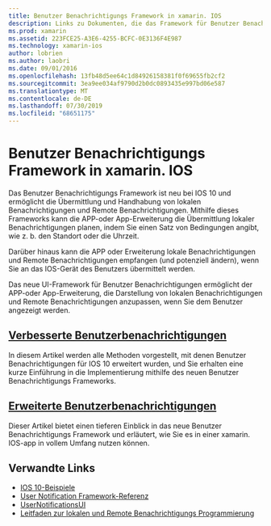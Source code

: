 ```yaml
---
title: Benutzer Benachrichtigungs Framework in xamarin. IOS
description: Links zu Dokumenten, die das Framework für Benutzer Benachrichtigungen beschreiben und verwenden, um lokale und Remote Benachrichtigungen in einer xamarin. IOS-APP zu senden und zu empfangen.
ms.prod: xamarin
ms.assetid: 223FCE25-A3E6-4255-BCFC-0E3136F4E987
ms.technology: xamarin-ios
author: lobrien
ms.author: laobri
ms.date: 09/01/2016
ms.openlocfilehash: 13fb48d5ee64c1d84926158381f0f69655fb2cf2
ms.sourcegitcommit: 3ea9ee034af9790d2b0dc0893435e997bd06e587
ms.translationtype: MT
ms.contentlocale: de-DE
ms.lasthandoff: 07/30/2019
ms.locfileid: "68651175"
---
```

# <a name="user-notifications-framework-in-xamarinios"></a>Benutzer Benachrichtigungs Framework in xamarin. IOS

Das Benutzer Benachrichtigungs Framework ist neu bei IOS 10 und ermöglicht die Übermittlung und Handhabung von lokalen Benachrichtigungen und Remote Benachrichtigungen. Mithilfe dieses Frameworks kann die APP-oder App-Erweiterung die Übermittlung lokaler Benachrichtigungen planen, indem Sie einen Satz von Bedingungen angibt, wie z. b. den Standort oder die Uhrzeit.

Darüber hinaus kann die APP oder Erweiterung lokale Benachrichtigungen und Remote Benachrichtigungen empfangen (und potenziell ändern), wenn Sie an das IOS-Gerät des Benutzers übermittelt werden.

Das neue UI-Framework für Benutzer Benachrichtigungen ermöglicht der APP-oder App-Erweiterung, die Darstellung von lokalen Benachrichtigungen und Remote Benachrichtigungen anzupassen, wenn Sie dem Benutzer angezeigt werden.

## <a name="enhanced-user-notificationsiosplatformuser-notificationsenhanced-user-notificationsmd"></a>[Verbesserte Benutzerbenachrichtigungen](~/ios/platform/user-notifications/enhanced-user-notifications.md)

In diesem Artikel werden alle Methoden vorgestellt, mit denen Benutzer Benachrichtigungen für IOS 10 erweitert wurden, und Sie erhalten eine kurze Einführung in die Implementierung mithilfe des neuen Benutzer Benachrichtigungs Frameworks.

## <a name="advanced-user-notificationsiosplatformuser-notificationsadvanced-user-notificationsmd"></a>[Erweiterte Benutzerbenachrichtigungen](~/ios/platform/user-notifications/advanced-user-notifications.md)

Dieser Artikel bietet einen tieferen Einblick in das neue Benutzer Benachrichtigungs Framework und erläutert, wie Sie es in einer xamarin. IOS-app in vollem Umfang nutzen können.

## <a name="related-links"></a>Verwandte Links

- [IOS 10-Beispiele](https://docs.microsoft.com/samples/browse/?products=xamarin&term=Xamarin.iOS+iOS10)
- [User Notification Framework-Referenz](https://developer.apple.com/reference/usernotifications)
- [UserNotificationsUI](https://developer.apple.com/reference/usernotificationsui)
- [Leitfaden zur lokalen und Remote Benachrichtigungs Programmierung](https://developer.apple.com/library/prerelease/content/documentation/NetworkingInternet/Conceptual/RemoteNotificationsPG/Chapters/Introduction.html)
